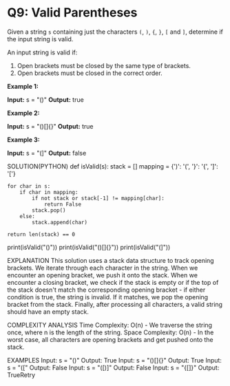 # Q9: Valid Parentheses

Given a string `s` containing just the characters `(`, `)`, `{`, `}`, `[` and `]`, determine if the input string is valid.

An input string is valid if:

1.  Open brackets must be closed by the same type of brackets.
2.  Open brackets must be closed in the correct order.

**Example 1:**

**Input:** s = "()"
**Output:** true

**Example 2:**

**Input:** s = "()[]{}"
**Output:** true

**Example 3:**

**Input:** s = "(]"
**Output:** false

SOLUTION(PYTHON)
def isValid(s):
    stack = []
    mapping = {')': '(', '}': '{', ']': '['}
    
    for char in s:
        if char in mapping:
            if not stack or stack[-1] != mapping[char]:
                return False
            stack.pop()
        else:
            stack.append(char)
    
    return len(stack) == 0


print(isValid("()"))
print(isValid("()[]{}"))
print(isValid("(]"))

EXPLANATION
This solution uses a stack data structure to track opening brackets. We iterate through each character in the string. When we encounter an opening bracket, we push it onto the stack. When we encounter a closing bracket, we check if the stack is empty or if the top of the stack doesn't match the corresponding opening bracket - if either condition is true, the string is invalid. If it matches, we pop the opening bracket from the stack. Finally, after processing all characters, a valid string should have an empty stack.

COMPLEXITY ANALYSIS
Time Complexity: O(n) - We traverse the string once, where n is the length of the string.
Space Complexity: O(n) - In the worst case, all characters are opening brackets and get pushed onto the stack.

EXAMPLES
Input: s = "()"
Output: True
Input: s = "()[]{}"
Output: True
Input: s = "(["
Output: False
Input: s = "([)]"
Output: False
Input: s = "{[]}"
Output: TrueRetry